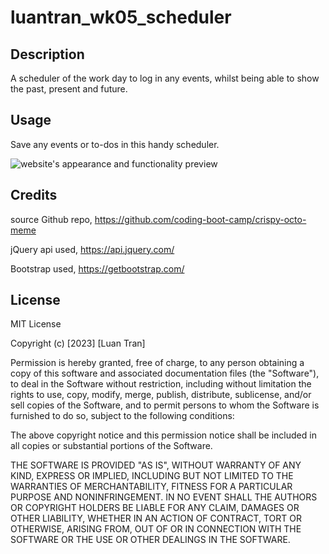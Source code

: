 # luantran_wk05_scheduler

## Description
A scheduler of the work day to log in any events, whilst being able to show the past, present and future.


## Usage

Save any events or to-dos in this handy scheduler.

![website's appearance and functionality preview](../screenshot.jpg)

## Credits

source Github repo, https://github.com/coding-boot-camp/crispy-octo-meme

jQuery api used, https://api.jquery.com/

Bootstrap used, https://getbootstrap.com/

## License

MIT License

Copyright (c) [2023] [Luan Tran]

Permission is hereby granted, free of charge, to any person obtaining a copy
of this software and associated documentation files (the "Software"), to deal
in the Software without restriction, including without limitation the rights
to use, copy, modify, merge, publish, distribute, sublicense, and/or sell
copies of the Software, and to permit persons to whom the Software is
furnished to do so, subject to the following conditions:

The above copyright notice and this permission notice shall be included in all
copies or substantial portions of the Software.

THE SOFTWARE IS PROVIDED "AS IS", WITHOUT WARRANTY OF ANY KIND, EXPRESS OR
IMPLIED, INCLUDING BUT NOT LIMITED TO THE WARRANTIES OF MERCHANTABILITY,
FITNESS FOR A PARTICULAR PURPOSE AND NONINFRINGEMENT. IN NO EVENT SHALL THE
AUTHORS OR COPYRIGHT HOLDERS BE LIABLE FOR ANY CLAIM, DAMAGES OR OTHER
LIABILITY, WHETHER IN AN ACTION OF CONTRACT, TORT OR OTHERWISE, ARISING FROM,
OUT OF OR IN CONNECTION WITH THE SOFTWARE OR THE USE OR OTHER DEALINGS IN THE
SOFTWARE.